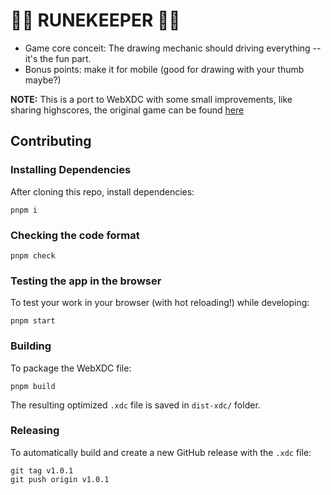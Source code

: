 # 🧙💎 RUNEKEEPER 💎🧙

- Game core conceit: The drawing mechanic should driving everything -- it's the fun part.
- Bonus points: make it for mobile (good for drawing with your thumb maybe?)

**NOTE:** This is a port to WebXDC with some small improvements, like sharing highscores,
the original game can be found [here](https://github.com/arikwex/runekeeper)

## Contributing

### Installing Dependencies

After cloning this repo, install dependencies:

```
pnpm i
```

### Checking the code format

```
pnpm check
```

### Testing the app in the browser

To test your work in your browser (with hot reloading!) while developing:

```
pnpm start
```

### Building

To package the WebXDC file:

```
pnpm build
```

The resulting optimized `.xdc` file is saved in `dist-xdc/` folder.

### Releasing

To automatically build and create a new GitHub release with the `.xdc` file:

```
git tag v1.0.1
git push origin v1.0.1
```
